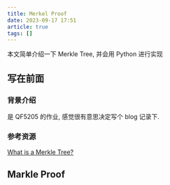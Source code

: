 ```yaml
---
title: Merkel Proof
date: 2023-09-17 17:51
article: true
tags: []
---
```


本文简单介绍一下 Merkle Tree, 并会用 Python 进行实现

<!-- more -->
## 写在前面
### 背景介绍

是 QF5205 的作业, 感觉很有意思决定写个 blog 记录下.

### 参考资源

[What is a Merkle Tree?](https://decentralizedthoughts.github.io/2020-12-22-what-is-a-merkle-tree/)

## Markle Proof

